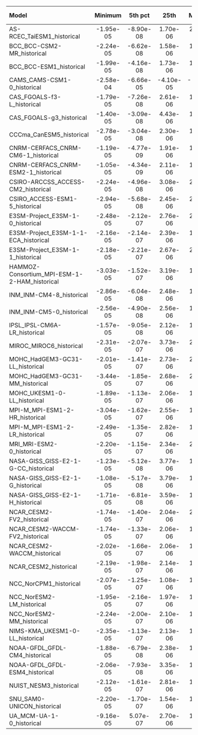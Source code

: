Model | Minimum | 5th pct | 25th | Median | 75th | 95th pct | Maximum
 :-- |  :--:  |  :--:  |  :--:  |  :--:  |  :--:  |  :--:  |  :--: 
AS-RCEC_TaiESM1_historical | -1.95e-05 | -8.90e-08 |  1.70e-06 |  2.06e-05 |  4.62e-05 |  7.15e-05 |  2.28e-04
BCC_BCC-CSM2-MR_historical | -2.24e-05 | -6.62e-08 |  1.58e-06 |  1.69e-05 |  4.47e-05 |  7.21e-05 |  2.34e-04
BCC_BCC-ESM1_historical | -1.99e-05 | -4.16e-08 |  1.73e-06 |  1.70e-05 |  4.25e-05 |  6.70e-05 |  2.29e-04
CAMS_CAMS-CSM1-0_historical | -2.58e-04 | -6.66e-05 | -4.10e-05 | -1.68e-05 | -3.44e-06 |  7.57e-08 |  1.92e-05
CAS_FGOALS-f3-L_historical | -1.79e-05 | -7.26e-08 |  2.61e-06 |  1.57e-05 |  4.33e-05 |  7.07e-05 |  2.24e-04
CAS_FGOALS-g3_historical | -1.40e-05 | -3.09e-08 |  4.43e-06 |  1.96e-05 |  4.35e-05 |  6.97e-05 |  2.18e-04
CCCma_CanESM5_historical | -2.78e-05 | -3.04e-08 |  2.30e-06 |  1.74e-05 |  4.45e-05 |  6.73e-05 |  1.89e-04
CNRM-CERFACS_CNRM-CM6-1_historical | -1.19e-05 | -4.77e-09 |  1.91e-06 |  1.91e-05 |  4.35e-05 |  6.84e-05 |  2.36e-04
CNRM-CERFACS_CNRM-ESM2-1_historical | -1.05e-05 | -4.34e-09 |  2.11e-06 |  1.94e-05 |  4.39e-05 |  6.91e-05 |  2.23e-04
CSIRO-ARCCSS_ACCESS-CM2_historical | -2.24e-05 | -4.96e-08 |  3.08e-06 |  2.02e-05 |  4.67e-05 |  7.30e-05 |  2.12e-04
CSIRO_ACCESS-ESM1-5_historical | -2.94e-05 | -5.68e-08 |  2.45e-06 |  2.17e-05 |  4.83e-05 |  7.24e-05 |  2.20e-04
E3SM-Project_E3SM-1-0_historical | -2.48e-05 | -2.12e-07 |  2.76e-06 |  2.04e-05 |  4.52e-05 |  7.14e-05 |  2.39e-04
E3SM-Project_E3SM-1-1-ECA_historical | -2.16e-05 | -2.14e-07 |  2.39e-06 |  1.98e-05 |  4.52e-05 |  7.11e-05 |  2.61e-04
E3SM-Project_E3SM-1-1_historical | -2.18e-05 | -2.21e-07 |  2.67e-06 |  2.03e-05 |  4.55e-05 |  7.13e-05 |  2.49e-04
HAMMOZ-Consortium_MPI-ESM-1-2-HAM_historical | -3.03e-05 | -1.52e-07 |  3.19e-06 |  1.99e-05 |  4.46e-05 |  6.70e-05 |  2.16e-04
INM_INM-CM4-8_historical | -2.86e-05 | -6.04e-08 |  2.48e-06 |  1.97e-05 |  4.65e-05 |  6.89e-05 |  2.49e-04
INM_INM-CM5-0_historical | -2.56e-05 | -4.90e-08 |  2.56e-06 |  1.95e-05 |  4.63e-05 |  6.92e-05 |  2.82e-04
IPSL_IPSL-CM6A-LR_historical | -1.57e-05 | -9.05e-08 |  2.12e-06 |  1.91e-05 |  4.47e-05 |  7.02e-05 |  2.30e-04
MIROC_MIROC6_historical | -2.31e-05 | -2.07e-07 |  3.73e-06 |  2.38e-05 |  4.63e-05 |  7.35e-05 |  2.58e-04
MOHC_HadGEM3-GC31-LL_historical | -2.01e-05 | -1.41e-07 |  2.73e-06 |  2.04e-05 |  4.73e-05 |  7.21e-05 |  2.06e-04
MOHC_HadGEM3-GC31-MM_historical | -3.44e-05 | -1.85e-07 |  2.68e-06 |  2.09e-05 |  4.80e-05 |  7.25e-05 |  2.59e-04
MOHC_UKESM1-0-LL_historical | -1.89e-05 | -1.13e-07 |  2.06e-06 |  1.94e-05 |  4.69e-05 |  7.19e-05 |  2.16e-04
MPI-M_MPI-ESM1-2-HR_historical | -3.04e-05 | -1.62e-07 |  2.55e-06 |  1.75e-05 |  4.43e-05 |  6.88e-05 |  2.53e-04
MPI-M_MPI-ESM1-2-LR_historical | -2.49e-05 | -1.35e-07 |  2.82e-06 |  1.80e-05 |  4.33e-05 |  6.70e-05 |  2.12e-04
MRI_MRI-ESM2-0_historical | -2.20e-05 | -1.15e-07 |  2.34e-06 |  2.02e-05 |  4.49e-05 |  6.96e-05 |  2.27e-04
NASA-GISS_GISS-E2-1-G-CC_historical | -1.23e-05 | -5.12e-08 |  3.77e-06 |  1.84e-05 |  4.46e-05 |  7.07e-05 |  2.36e-04
NASA-GISS_GISS-E2-1-G_historical | -1.08e-05 | -5.17e-08 |  3.79e-06 |  1.84e-05 |  4.46e-05 |  7.08e-05 |  1.98e-04
NASA-GISS_GISS-E2-1-H_historical | -1.71e-05 | -6.81e-08 |  3.59e-06 |  1.91e-05 |  4.52e-05 |  7.01e-05 |  2.29e-04
NCAR_CESM2-FV2_historical | -1.74e-05 | -1.40e-07 |  2.04e-06 |  2.01e-05 |  4.34e-05 |  6.88e-05 |  2.35e-04
NCAR_CESM2-WACCM-FV2_historical | -1.74e-05 | -1.33e-07 |  2.06e-06 |  1.99e-05 |  4.33e-05 |  6.88e-05 |  2.22e-04
NCAR_CESM2-WACCM_historical | -2.02e-05 | -1.66e-07 |  2.06e-06 |  1.94e-05 |  4.28e-05 |  6.91e-05 |  2.46e-04
NCAR_CESM2_historical | -2.19e-05 | -1.98e-07 |  2.14e-06 |  1.96e-05 |  4.33e-05 |  6.95e-05 |  2.71e-04
NCC_NorCPM1_historical | -2.07e-05 | -1.25e-07 |  1.08e-06 |  1.80e-05 |  4.10e-05 |  6.45e-05 |  2.29e-04
NCC_NorESM2-LM_historical | -1.95e-05 | -2.16e-07 |  1.97e-06 |  1.86e-05 |  4.22e-05 |  6.71e-05 |  1.91e-04
NCC_NorESM2-MM_historical | -2.24e-05 | -2.00e-07 |  2.10e-06 |  1.86e-05 |  4.23e-05 |  6.74e-05 |  1.94e-04
NIMS-KMA_UKESM1-0-LL_historical | -2.35e-05 | -1.13e-07 |  2.13e-06 |  1.95e-05 |  4.69e-05 |  7.20e-05 |  2.18e-04
NOAA-GFDL_GFDL-CM4_historical | -1.88e-05 | -6.79e-08 |  2.38e-06 |  1.89e-05 |  4.39e-05 |  6.73e-05 |  1.95e-04
NOAA-GFDL_GFDL-ESM4_historical | -2.06e-05 | -7.93e-08 |  3.35e-06 |  1.96e-05 |  4.46e-05 |  6.78e-05 |  2.18e-04
NUIST_NESM3_historical | -2.12e-05 | -1.61e-07 |  2.81e-06 |  1.83e-05 |  4.38e-05 |  6.44e-05 |  1.77e-04
SNU_SAM0-UNICON_historical | -2.20e-05 | -1.70e-07 |  1.54e-06 |  1.89e-05 |  4.62e-05 |  6.99e-05 |  2.15e-04
UA_MCM-UA-1-0_historical | -9.16e-05 |  5.07e-07 |  2.70e-06 |  1.75e-05 |  3.78e-05 |  5.96e-05 |  2.33e-04

